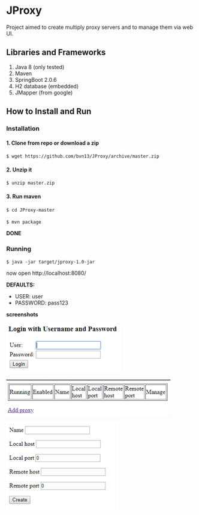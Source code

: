 # JProxy

Project aimed to create multiply proxy servers and to manage them via web UI.

## Libraries and Frameworks

1. Java 8 (only tested)
2. Maven
3. SpringBoot 2.0.6
4. H2 database (embedded)
5. JMapper (from google)

## How to Install and Run

### Installation

#### 1. Clone from repo or download a zip

```
$ wget https://github.com/bvn13/JProxy/archive/master.zip
```

#### 2. Unzip it

```
$ unzip master.zip
```

#### 3. Run maven

```
$ cd JProxy-master

$ mvn package
```

__DONE__

### Running

```
$ java -jar target/jproxy-1.0-jar
```

now open http://localhost:8080/

__DEFAULTS:__

- USER: user
- PASSWORD: pass123


__screenshots__


![very simple web UI](https://raw.githubusercontent.com/bvn13/JProxy/master/img/login-page.png)

![very simple web UI](https://raw.githubusercontent.com/bvn13/JProxy/master/img/first-view.png)

![very simple web UI](https://raw.githubusercontent.com/bvn13/JProxy/master/img/proxy-form.png)